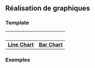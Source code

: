 ## Réalisation de graphiques

### Template

| &nbsp; | &nbsp; |
| --- | --- |
| [**Line Chart**](Template.md) | [**Bar Chart**](Bar.md) |

### Exemples 


